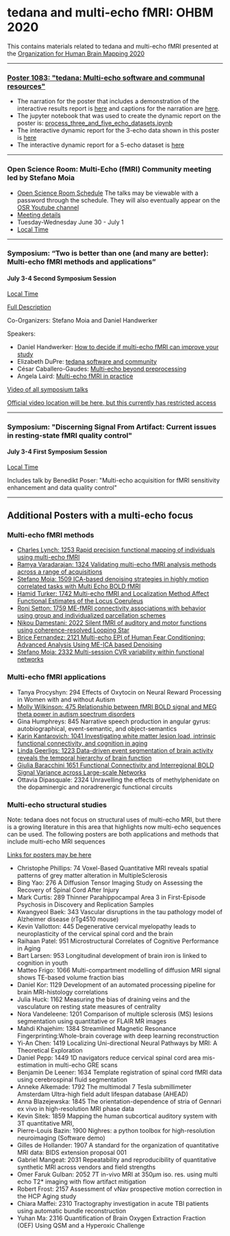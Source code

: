 # tedana and multi-echo fMRI: OHBM 2020

This contains materials related to tedana and multi-echo fMRI presented at the [Organization for Human Brain Mapping 2020](https://www.humanbrainmapping.org/i4a/pages/index.cfm?pageid=3958)

-----

### [Poster 1083: "tedana: Multi-echo software and communal resources"](./docs/OHBM2020_1083_tedana_poster_with_links.pdf)
* The narration for the poster that includes a demonstration of the interactive results report is [here](./docs/OHBM2020_1083_tedana_poster_narration.mp4) and captions for the narration are [here](./docs/OHBM2020_1083_tedana_poster_narration.srt).
* The jupyter notebook that was used to create the dynamic report on the poster is: [process_three_and_five_echo_datasets.ipynb](./process_three_and_five_echo_datasets.ipynb)
* The interactive dynamic report for the 3-echo data shown in this poster is [here](https://me-ica.github.io/tedana-ohbm-2020/three-echo-report/tedana_report.html)
* The interactive dynamic report for a 5-echo dataset  is [here](https://me-ica.github.io/tedana-ohbm-2020/five-echo-report/tedana_report.html)

-----

### Open Science Room: Multi-Echo (fMRI) Community meeting led by Stefano Moia
* [Open Science Room Schedule](https://ohbm.github.io/osr2020/schedule/emea)
   The talks may be viewable with a password through the schedule. They will also eventually appear on the [OSR Youtube channel](https://www.youtube.com/channel/UChvSitFvqGDeA1y7MJs4CGQ)
* [Meeting details](https://github.com/ohbm/osr2020/issues/51)
* Tuesday-Wednesday June 30 - July 1
* [Local Time](https://arewemeetingyet.com/New%20York/2020-06-30/15:00/Multi-echo%20(fMRI)%20community%20meeting)

-----

### Symposium: “Two is better than one (and many are better): Multi-echo fMRI methods and applications”
#### July 3-4 Second Symposium Session
[Local Time](https://arewemeetingyet.com/New%20York/2020-07-03/24:00/Two%20is%20better%20than%20one%20(and%20many%20are%20better):%20Multi-echo%20fMRI%20methods%20and%20applications)

[Full Description](https://www.humanbrainmapping.org/files/2020/OHBM_Two.pdf)

Co-Organizers: Stefano Moia and Daniel Handwerker

Speakers:
* Daniel Handwerker: [How to decide if multi-echo fMRI can improve your study](https://doi.org/10.6084/m9.figshare.12649250.v1)
* Elizabeth DuPre: [tedana software and community](https://doi.org/10.6084/m9.figshare.12645545.v1)
* César Caballero-Gaudes: [Multi-echo beyond preprocessing](https://doi.org/10.6084/m9.figshare.12756143.v1)
* Angela Laird: [Multi-echo fMRI in practice](https://osf.io/dqha3/)

[Video of all symposium talks](https://drive.google.com/file/d/1iljCldQb11lfKIo33w3GzGKQ1eI7iT5I/view?usp=sharing)

[Official video location will be here, but this currently has restricted access](https://www.pathlms.com/ohbm)

-----

### Symposium: "Discerning Signal From Artifact: Current issues in resting-state fMRI quality control"
#### July 3-4 First Symposium Session
[Local Time](https://arewemeetingyet.com/New%20York/2020-07-03/23:00/Multi-echo%20acquisition%20for%20fMRI%20sensitivity%20enhancement%20and%20data%20quality%20control)

Includes talk by Benedikt Poser: "Multi-echo acquisition for fMRI sensitivity enhancement and data quality control"

-----

## Additional Posters with a multi-echo focus

### Multi-echo fMRI methods
* [Charles Lynch: 1253 Rapid precision functional mapping of individuals using multi-echo fMRI](https://cdn-akamai.6connex.com/645/1827//Lynch_etal_ME_Reliability_OHBM_2020_15922678529503663.pdf)
* [Ramya Varadarajan: 1324 Validating multi-echo fMRI analysis methods across a range of acquisitions](https://github.com/ramyav97/multi-echo-fMRI-OHBM-2020)
* [Stefano Moia: 1509 ICA-based denoising strategies in highly motion correlated tasks with Multi Echo BOLD fMRI](https://cdn-akamai.6connex.com/645/1827//Moia_OHBM_1509_15922381110809123.pdf) 
* [Hamid Turker: 1742 Multi-echo fMRI and Localization Method Affect Functional Estimates of the Locus Coeruleus](https://cdn-akamai.6connex.com/645/1827//OHBM_2020_1592236367538722.pdf)
* [Roni Setton: 1759 ME-fMRI connectivity associations with behavior using group and individualized parcellation schemes](https://raw.githack.com/rsetton/misc/master/OHBM_L%26R.pdf)
* [Nikou Damestani: 2022 Silent fMRI of auditory and motor functions using coherence-resolved Looping Star](https://cdn-akamai.6connex.com/645/1827//Poster2022_NLDamestani_15919783112583912.pdf)
* [Brice Fernandez: 2121 Multi-echo EPI of Human Fear Conditioning: Advanced Analysis Using ME-ICA based Denoising](https://cdn-akamai.6connex.com/645/1827//2121_Poster_OHBM2020_Fernandez_15919875568204938.pdf)
* [Stefano Moia: 2332 Multi-session CVR variability within functional networks](https://cdn-akamai.6connex.com/645/1827//Moia_OHBM_2332_15922382460251119.pdf)

### Multi-echo fMRI applications
* Tanya Procyshyn: 294 Effects of Oxytocin on Neural Reward Processing in Women with and without Autism
* [Molly Wilkinson: 475 Relationship between fMRI BOLD signal and MEG theta power in autism spectrum disorders](https://cdn-akamai.6connex.com/645/1827//OHBM_poster_15921884565277259.pdf)
* Gina Humphreys: 845 Narrative speech production in angular gyrus: autobiographical, event-semantic, and object-semantics
* [Karin Kantarovich: 1041 Investigating white matter lesion load, intrinsic functional connectivity, and cognition in aging](https://cdn-akamai.6connex.com/645/1827//OHBM_KK_2020_FINAL_1592010231729494.pdf)
* [Linda Geerligs: 1223 Data-driven event segmentation of brain activity reveals the temporal hierarchy of brain function](https://cdn-akamai.6connex.com/645/1827//Poster_OHBM_15922448486205692.pdf)
* [Giulia Baracchini 1651 Functional Connectivity and Interregional BOLD Signal Variance across Large-scale Networks](https://cdn-akamai.6connex.com/645/1827//OHBM2020_poster_15919866947239243.pdf)
* Ottavia Dipasquale: 2324 Unravelling the effects of methylphenidate on the dopaminergic and noradrenergic functional circuits

### Multi-echo structural studies
Note: tedana does not focus on structural uses of multi-echo MRI, but there is a growing literature in this area that highlights now multi-echo sequences can be used. The following posters are both applications and methods that include multi-echo MRI sequences

[Links for posters may be here](https://datalad-datasets.github.io/ohbm2020-posters/#/)

* Christophe Phillips: 74 Voxel-Based Quantitative MRI reveals spatial patterns of grey matter alteration in MultipleSclerosis
* Bing Yao: 276 A Diffusion Tensor Imaging Study on Assessing the Recovery of Spinal Cord After Injury
* Mark Curtis: 289 Thinner Parahippocampal Area 3 in
 First-Episode Psychosis in Discovery and Replication Samples
* Kwangyeol Baek: 343 Vascular disruptions in the tau pathology model of Alzheimer disease (rTg4510 mouse)
* Kevin Vallotton: 445 Degenerative cervical myelopathy leads to neuroplasticity of the cervical spinal cord and the brain
* Raihaan Patel: 951 Microstructural Correlates of Cognitive Performance in Aging
* Bart Larsen: 953 Longitudinal development of brain iron is linked to cognition in youth
* Matteo Frigo: 1066 Multi-compartment modelling of diffusion MRI signal shows TE-based volume fraction bias
* Daniel Kor: 1129 Development of an automated processing pipeline for brain MRI-histology correlations
* Julia Huck: 1162 Measuring the bias of draining veins and the vasculature on resting state measures of centrality
* Nora Vandeleene: 1201 Comparison of multiple sclerosis (MS) lesions segmentation using quantitative or FLAIR MR images
* Mahdi Khajehim: 1384 Streamlined Magnetic Resonance Fingerprinting:Whole-brain coverage with deep learning reconstruction
* Yi-An Chen: 1419 Localizing Uni-directional Neural Pathways by MRI: A Theoretical Exploration
* Daniel Pepp: 1449 1D navigators reduce cervical spinal cord area mis-estimation in multi-echo GRE scans
* Benjamin De Leener: 1634 Template registration of spinal cord fMRI data using cerebrospinal fluid segmentation
* Anneke Alkemade: 1792 The multimodal 7 Tesla submillimeter Amsterdam Ultra-high field adult lifespan database (AHEAD)
* Anna Blazejewska: 1845 The orientation-dependence of stria of Gennari ex vivo in high-resolution MRI phase data
* Kevin Sitek: 1859 Mapping the human subcortical auditory system with 3T quantitative MRI, 
* Pierre-Louis Bazin: 1900 Nighres: a python toolbox for high-resolution neuroimaging (Software demo)
* Gilles de Hollander: 1907 A standard for the organization of quantitative MRI data: BIDS extension proposal 001
* Gabriel Mangeat: 2031 Repeatability and reproducibility of quantitative synthetic MRI across vendors and field strengths
* Omer Faruk Gulban: 2052 7T in-vivo MRI at 350μm iso. res. using multi echo T2* imaging with flow artifact mitigation
* Robert Frost: 2157 Assessment of vNav prospective motion correction in the HCP Aging study
* Chiara Maffei: 2310 Tractography investigation in acute TBI patients using automatic bundle reconstruction
* Yuhan Ma: 2316 Quantification of Brain Oxygen Extraction Fraction (OEF) Using QSM and a Hyperoxic Challenge
